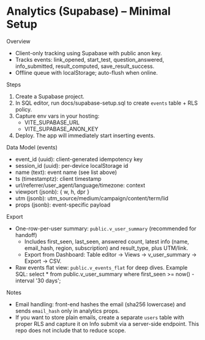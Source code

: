 Analytics (Supabase) – Minimal Setup
====================================

Overview
- Client-only tracking using Supabase with public anon key.
- Tracks events: link_opened, start_test, question_answered, info_submitted, result_computed, save_result_success.
- Offline queue with localStorage; auto-flush when online.

Steps
1) Create a Supabase project.
2) In SQL editor, run docs/supabase-setup.sql to create `events` table + RLS policy.
3) Capture env vars in your hosting:
   - VITE_SUPABASE_URL
   - VITE_SUPABASE_ANON_KEY
4) Deploy. The app will immediately start inserting events.

Data Model (events)
- event_id (uuid): client-generated idempotency key
- session_id (uuid): per-device localStorage id
- name (text): event name (see list above)
- ts (timestamptz): client timestamp
- url/referrer/user_agent/language/timezone: context
- viewport (jsonb): { w, h, dpr }
- utm (jsonb): utm_source/medium/campaign/content/term/lid
- props (jsonb): event-specific payload

Export
- One-row-per-user summary: `public.v_user_summary` (recommended for handoff)
  - Includes first_seen, last_seen, answered count, latest info (name, email_hash, region, subscription) and result_type, plus UTM/link.
  - Export from Dashboard: Table editor → Views → v_user_summary → Export → CSV.
- Raw events flat view: `public.v_events_flat` for deep dives.
  Example SQL:
    select * from public.v_user_summary where first_seen >= now() - interval '30 days';

Notes
- Email handling: front-end hashes the email (sha256 lowercase) and sends `email_hash` only in analytics props.
- If you want to store plain emails, create a separate `users` table with proper RLS and capture it on Info submit via a server-side endpoint. This repo does not include that to reduce scope.
